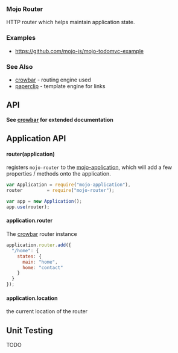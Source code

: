### Mojo Router

HTTP router which helps maintain application state.

### Examples

- https://github.com/mojo-js/mojo-todomvc-example

### See Also

- [crowbar](https://github.com/mojo-js/crowbar.js) - routing engine used
- [paperclip](https://github.com/mojo-js/paperclip.js) - template engine for links

## API

**See [crowbar](https://github.com/mojo-js/crowbar.js) for extended documentation**

## Application API

#### router(application)

registers `mojo-router` to the [mojo-application](https://github.com/mojo-js/mojo-application), which will add a few properties
/ methods onto the application.

```javascript
var Application = require("mojo-application"),
router         = require("mojo-router");

var app = new Application();
app.use(router);
```

#### application.router

The [crowbar](https://github.com/mojo-js/crowbar.js) router instance

```javascript
application.router.add({
  "/home": {
    states: {
      main: "home",
      home: "contact"
    }
  }
});
```

#### application.location

the current location of the router

## Unit Testing

TODO


